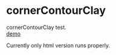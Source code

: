 # cornerContourClay
cornerContourClay test.  
[demo](https://nanjizal.github.io/cornerContourClay/index.html)

Currently only html version runs properly.
